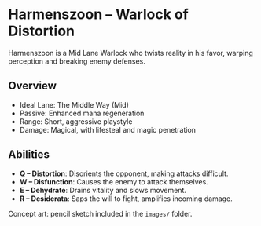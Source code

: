 # Harmenszoon – Warlock of Distortion

Harmenszoon is a Mid Lane Warlock who twists reality in his favor, warping perception and breaking enemy defenses.

## Overview
- Ideal Lane: The Middle Way (Mid)
- Passive: Enhanced mana regeneration
- Range: Short, aggressive playstyle
- Damage: Magical, with lifesteal and magic penetration

## Abilities
- **Q – Distortion**: Disorients the opponent, making attacks difficult.
- **W – Disfunction**: Causes the enemy to attack themselves.
- **E – Dehydrate**: Drains vitality and slows movement.
- **R – Desiderata**: Saps the will to fight, amplifies incoming damage.

Concept art: pencil sketch included in the `images/` folder.

